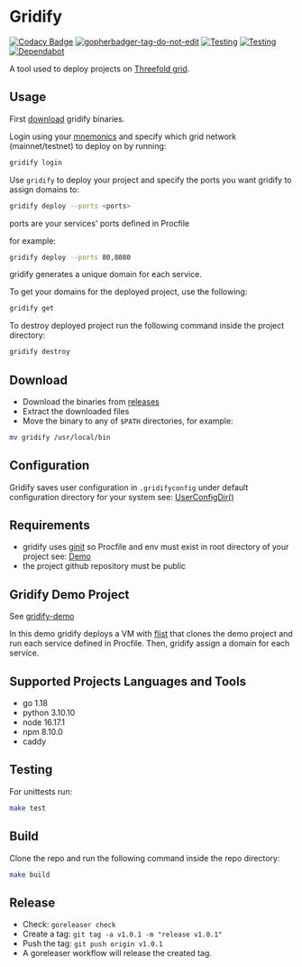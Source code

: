 # Gridify

[![Codacy Badge](https://app.codacy.com/project/badge/Grade/cd6e18aac6be404ab89ec160b4b36671)](https://www.codacy.com/gh/threefoldtech/gridify/dashboard?utm_source=github.com&amp;utm_medium=referral&amp;utm_content=threefoldtech/gridify&amp;utm_campaign=Badge_Grade) <a href='https://github.com/jpoles1/gopherbadger' target='_blank'>![gopherbadger-tag-do-not-edit](https://img.shields.io/badge/Go%20Coverage-92%25-brightgreen.svg?longCache=true&style=flat)</a> [![Testing](https://github.com/threefoldtech/gridify/actions/workflows/test.yml/badge.svg?branch=development)](https://github.com/threefoldtech/gridify/actions/workflows/test.yml) [![Testing](https://github.com/threefoldtech/gridify/actions/workflows/lint.yml/badge.svg?branch=development)](https://github.com/threefoldtech/gridify/actions/workflows/lint.yml) [![Dependabot](https://badgen.net/badge/Dependabot/enabled/green?icon=dependabot)](https://dependabot.com/)


A tool used to deploy projects on [Threefold grid](https://threefold.io/).

## Usage

First [download](#download) gridify binaries.

Login using your [mnemonics](https://threefoldtech.github.io/info_grid/dashboard/portal/dashboard_portal_polkadot_create_account.html) and specify which grid network (mainnet/testnet) to deploy on by running:

```bash
gridify login
```

Use `gridify` to deploy your project and specify the ports you want gridify to assign domains to:

```bash
gridify deploy --ports <ports>
```

ports are your services' ports defined in Procfile

for example:

```bash
gridify deploy --ports 80,8080
```

gridify generates a unique domain for each service.

To get your domains for the deployed project, use the following:

```bash
gridify get
```

To destroy deployed project run the following command inside the project directory:

```bash
gridify destroy
```

## Download

- Download the binaries from [releases](https://github.com/threefoldtech/gridify/releases)
- Extract the downloaded files
- Move the binary to any of `$PATH` directories, for example:

```bash
mv gridify /usr/local/bin
```

## Configuration

Gridify saves user configuration in `.gridifyconfig` under default configuration directory for your system see: [UserConfigDir()](https://pkg.go.dev/os#UserConfigDir)

## Requirements

- gridify uses [ginit](https://github.com/rawdaGastan/ginit) so Procfile and env must exist in root directory of your project see: [Demo](#gridify-demo-project)
- the project github repository must be public

## Gridify Demo Project

See [gridify-demo](https://github.com/AbdelrahmanElawady/gridify-demo)

In this demo gridify deploys a VM with [flist](https://hub.grid.tf/aelawady.3bot/abdulrahmanelawady-gridify-test-latest.flist.md) that clones the demo project and run each service defined in Procfile. Then, gridify assign a domain for each service.

## Supported Projects Languages and Tools

- go 1.18
- python 3.10.10
- node 16.17.1
- npm 8.10.0
- caddy

## Testing

For unittests run:

```bash
make test
```

## Build

Clone the repo and run the following command inside the repo directory:

```bash
make build
```

## Release

- Check: `goreleaser check`
- Create a tag: `git tag -a v1.0.1 -m "release v1.0.1"`
- Push the tag: `git push origin v1.0.1`
- A goreleaser workflow will release the created tag.
